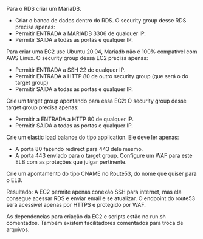 Para o RDS criar um MariaDB.
- Criar o banco de dados dentro do RDS.
O security group desse RDS precisa apenas:
- Permitir ENTRADA a MARIADB 3306 de qualquer IP.
- Permitir SAIDA a todas as portas e qualquer IP.

Para criar uma EC2 use Ubuntu 20.04, Mariadb não é 100% compatível com AWS Linux.
O security group dessa EC2 precisa apenas:
- Permitir ENTRADA a SSH 22 de qualquer IP.
- Permitir ENTRADA a HTTP 80 de outro security group (que será o do target group)
- Permitir SAIDA a todas as portas e qualquer IP.

Crie um target group apontando para essa EC2:
O security group desse target group precisa apenas:
- Permitir a ENTRADA a HTTP 80 de qualquer IP.
- Permitir SAIDA a todas as portas e qualquer IP.

Crie um elastic load balance do tipo application.
Ele deve ler apenas:
- A porta 80 fazendo redirect para 443 dele mesmo.
- A porta 443 enviado para o target group.
Configure um WAF para este ELB com as proteções que julgar pertinente.

Crie um apontamento do tipo CNAME no Route53, do nome que quiser para o ELB.

Resultado:
A EC2 permite apenas conexão SSH para internet, mas ela consegue acessar RDS e enviar email e se atualizar.
O endpoint do route53 será acessivel apenas por HTTPS e protegido por WAF.

As dependencias para criação da EC2 e scripts estão no run.sh comentados.
Também existem facilitadores comentados para troca de arquivos.